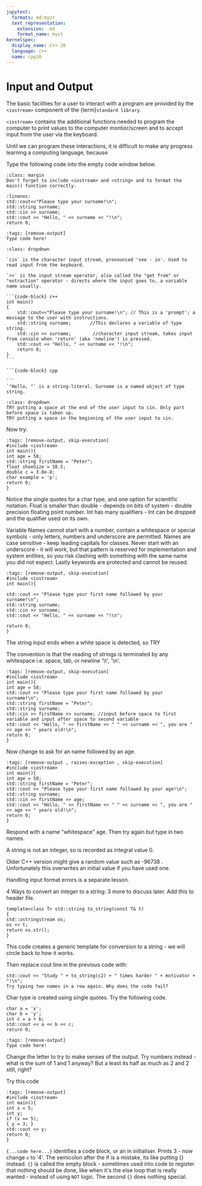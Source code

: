 ```yaml
---
jupytext:
  formats: md:myst
  text_representation:
    extension: .md
    format_name: myst
kernelspec:
  display_name: C++ 20
  language: c++
  name: cpp20
---
```


# Input and Output

The basic facilities for a user to interact with a program are provided by the `<iostream>` component of the {term}`standard library`.

`<iostream>` contains the additional functions needed to program the computer to print values to the computer montior/screen and to accept input from the user via the keyboard.

Until we can program these interactions, it is difficult to make any progress learning a computing language, because 

Type the following code into the empty code window below.

```{tip}
:class: margin
Don't forget to include <iostream> and <string> and to format the main() function correctly.
```

```{code-block} cpp
:linenos: 
std::cout<<"Please type your surname!\n";
std::string surname;
std::cin >> surname;
std::cout << "Hello, " << surname << "!\n";
return 0;
```

```{code-cell} c++
:tags: [remove-output]
Type code here!
```




````{admonition} Code Explanation
:class: dropdown

`cin` is the character input stream, pronounced 'see - in'. Used to read input from the keyboard.

`>>` is the input stream operator, also called the "get from" or "extraction" operator - directs where the input goes to, a variable name usually.

```{code-block} c++
int main()
{
	std::cout<<"Please type your surname!\n"; // This is a 'prompt'; a message to the user with instructions.
	std::string surname;       //This declares a variable of type string.
	std::cin >> surname;		//character input stream, takes input from console when 'return' (aka 'newline') is pressed. 
	std::cout << "Hello, " << surname << "!\n";
	return 0;
}
```

```{code-block} cpp

```
`"Hello, "` is a string-literal. Surname is a named object of type string.

````
````{exercise}
:class: dropdown
TRY putting a space at the end of the user input to cin. Only part before space is taken up.
TRY putting a space in the beginning of the user input to cin.

````

Now try: 
```{code-cell} c++
:tags: [remove-output, skip-execution]
#include <iostream>
int main(){
int age = 58;
std::string firstName = "Peter";
float shoeSize = 10.5;
double c = 3.0e-8;
char example = 'p';
return 0;
}
```

Notice the single quotes for a char type, and one option for scientific notation.
Float is smaller than double - depends on bits of system - double precision floating point number.
Int has many qualifiers - Int can be dropped and the qualifier used on its own.

Variable Names cannot start with a number, contain a whitespace or special symbols - only letters, numbers and underscore are permitted.
Names are case sensitive - keep leading capitals for classes.
Never start with an underscore - it will work, but that pattern is reserved for implementation and system entities, so you risk clashing with something with the same name you did not expect.
Lastly keywords are protected and cannot be reused.


```{code-cell} c++
:tags: [remove-output, skip-execution]
#include <iostream>
int main(){

std::cout << "Please type your first name followed by your surname!\n"; 
std::string surname; 
std::cin >> surname;
std::cout << "Hello, " << surname << "!\n";

return 0;
}
```

The string input ends when a white space is detected, so TRY

The convention is that the reading of strings is terminated by any whitespace i.e. space, tab, or newline '\t', '\n'.

```{code-cell} c++
:tags: [remove-output, skip-execution]
#include <iostream>
int main(){
int age = 58;
std::cout << "Please type your first name followed by your surname!\n"; 
std::string firstName = "Peter";
std::string surname;       
std::cin >> firstName >> surname; //input before space to first variable and input after space to second variable 
std::cout << "Hello, " << firstName << " " << surname << ", you are " << age << " years old!\n";
return 0;
}
```

Now change to ask for an name followed by an age.

```{code-cell} c++
:tags: [remove-output , raises-exception , skip-execution]
#include <iostream>
int main(){
int age = 58;
std::string firstName = "Peter";
std::cout << "Please type your first name followed by your age!\n"; 
std::string surname; 
std::cin >> firstName >> age; 
std::cout << "Hello, " << firstName << " " << surname << ", you are " << age << " years old!\n";
return 0;
}
```


Respond with a name "whitespace" age. Then try again but type in two names.

A string is not an integer, so is recorded as integral value 0. 

Older C++ version might give a random value such as -96738 . Unfortunately this overwrites an initial value if you have used one.

Handling input format errors is a separate lesson.

4 Ways to convert an integer to a string: 3 more to discuss later.
Add this to header file.

```{code-block} c++
template<class T> std::string to_string(const T& t)
{
std::ostringstream os;
os << t;
return os.str();
}
```
This code creates a generic template for conversion to a string - we will circle back to how it works.

Then replace cout line in the previous code with:

```{code-block} c++
std::cout << "Study " + to_string(c2) + " times harder " + motivator + "!\n";
Try typing two names in a row again. Why does the code fail?
```


Char type is created using single quotes.
Try the following code.
```{code-cell} c++
char a = 'x';
char b = 'y';
int c = a + b;
std::cout << a << b << c;
return 0;
```
```{code-cell} c++
:tags: [remove-output]
Type code here!
```

Change the letter to try to make senses of the output.
Try numbers instead - what is the sum of 1 and 1 anyway?
But a least its half as much as 2 and 2 still, right?

Try this code
```{code-cell} c++
:tags: [remove-output]
#include <iostream>
int main(){
int x = 5;
int y;
if (x == 5);
{ y = 3; }
std::cout << y;
return 0;
}
```




`{...code here...}` identifies a code block, or an in initialiser.
Prints 3 - now change `x` to '4'. The semicolon after the if is a mistake, its like putting {} instead. 
`{}` is called the empty block - sometimes used into code to register that nothing should be done, like when it's the else loop that is really wanted - instead of using `NOT` logic.
The second `{}` does nothing special.